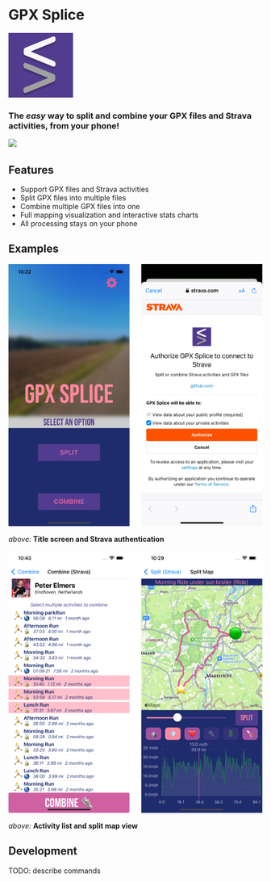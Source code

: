 # GPX Splice
[![Logo](assets/icon.png)](https://gpx.pelmers.com/)

### The *easy* way to split and combine your GPX files and Strava activities, from your phone!
![](examples/gpx_splice_split_demo.gif)

## Features
- Support GPX files and Strava activities
- Split GPX files into multiple files
- Combine multiple GPX files into one
- Full mapping visualization and interactive stats charts
- All processing stays on your phone

## Examples
![](examples/examples1.png)

*above:* **Title screen and Strava authentication**

![](examples/examples2.png)

*above:* **Activity list and split map view**

## Development

TODO: describe commands

